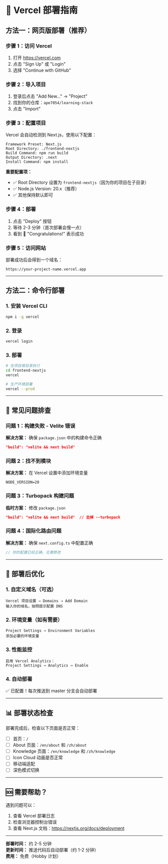 # 🚀 Vercel 部署指南

## 方法一：网页版部署（推荐）

### 步骤 1：访问 Vercel
1. 打开 https://vercel.com
2. 点击 "Sign Up" 或 "Login"
3. 选择 "Continue with GitHub"

### 步骤 2：导入项目
1. 登录后点击 "Add New..." → "Project"
2. 找到你的仓库：`ape7054/learning-stack`
3. 点击 "Import"

### 步骤 3：配置项目
Vercel 会自动检测到 Next.js，使用以下配置：

```
Framework Preset: Next.js
Root Directory: ./frontend-nextjs
Build Command: npm run build
Output Directory: .next
Install Command: npm install
```

**重要配置项：**
- ✅ Root Directory 设置为 `frontend-nextjs`（因为你的项目在子目录）
- ✅ Node.js Version: 20.x（推荐）
- ✅ 其他保持默认即可

### 步骤 4：部署
1. 点击 "Deploy" 按钮
2. 等待 2-3 分钟（首次部署会慢一点）
3. 看到 🎉 "Congratulations!" 表示成功

### 步骤 5：访问网站
部署成功后会得到一个域名：
```
https://your-project-name.vercel.app
```

---

## 方法二：命令行部署

### 1. 安装 Vercel CLI
```bash
npm i -g vercel
```

### 2. 登录
```bash
vercel login
```

### 3. 部署
```bash
# 在项目根目录执行
cd frontend-nextjs
vercel

# 生产环境部署
vercel --prod
```

---

## 🔧 常见问题排查

### 问题 1：构建失败 - Velite 错误
**解决方案：** 确保 `package.json` 中的构建命令正确
```json
"build": "velite && next build"
```

### 问题 2：找不到模块
**解决方案：** 在 Vercel 设置中添加环境变量
```
NODE_VERSION=20
```

### 问题 3：Turbopack 构建问题
**临时方案：** 修改 `package.json`
```json
"build": "velite && next build"  // 去掉 --turbopack
```

### 问题 4：国际化路由问题
**解决方案：** 确保 `next.config.ts` 中配置正确
```typescript
// 你的配置已经正确，无需修改
```

---

## 🎯 部署后优化

### 1. 自定义域名（可选）
```
Vercel 项目设置 → Domains → Add Domain
输入你的域名，按照提示配置 DNS
```

### 2. 环境变量（如有需要）
```
Project Settings → Environment Variables
添加必要的环境变量
```

### 3. 性能监控
```
启用 Vercel Analytics：
Project Settings → Analytics → Enable
```

### 4. 自动部署
✅ 已配置！每次推送到 master 分支会自动部署

---

## 📊 部署状态检查

部署完成后，检查以下页面是否正常：
- [ ] 首页：`/`
- [ ] About 页面：`/en/about` 和 `/zh/about`
- [ ] Knowledge 页面：`/en/knowledge` 和 `/zh/knowledge`
- [ ] Icon Cloud 动画是否正常
- [ ] 移动端适配
- [ ] 深色模式切换

---

## 🆘 需要帮助？

遇到问题可以：
1. 查看 Vercel 部署日志
2. 检查浏览器控制台错误
3. 查看 Next.js 文档：https://nextjs.org/docs/deployment

---

**部署时间：** 约 2-5 分钟  
**更新时间：** 推送代码后自动部署（约 1-2 分钟）  
**费用：** 免费（Hobby 计划）

